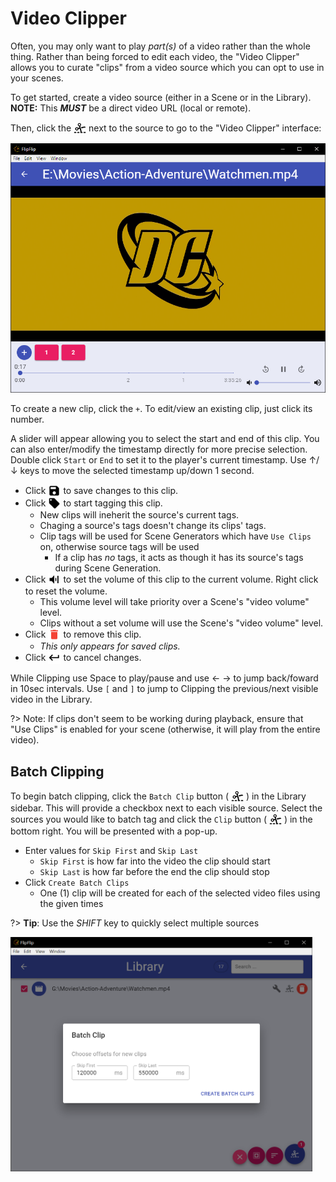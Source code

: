 # Video Clipper

Often, you may only want to play _part(s)_ of a video rather than the whole thing. Rather than being forced to edit
each video, the "Video Clipper" allows you to curate "clips" from a video source which you can opt to use in your scenes.

To get started, create a video source (either in a Scene or in the Library). **NOTE:** This **_MUST_** be a direct
video URL (local or remote). 

Then, click the <img style="vertical-align: -5px" src="doc_icons/clip.svg" alt="Clip" width="20" height="20"> 
next to the source to go to the "Video Clipper" interface:

![](doc_images/video_clipper.png) 

To create a new clip, click the `+`. To edit/view an existing clip, just click its number.

A slider will appear allowing you to select the start and end of this clip. You can also enter/modify the timestamp
directly for more precise selection. Double click `Start` or `End` to set it to the player's current timestamp. Use ↑/↓
keys to move the selected timestamp up/down 1 second.

* Click <img style="vertical-align: -5px" src="doc_icons/save.svg" alt="Save" width="20" height="20"> to save changes to 
this clip.
* Click <img style="vertical-align: -5px" src="doc_icons/tag.svg" alt="Tag" width="20" height="20"> to start tagging this clip.
  * New clips will ineherit the source's current tags.
  * Chaging a source's tags doesn't change its clips' tags.
  * Clip tags will be used for Scene Generators which have `Use Clips` on, otherwise source tags will be used
    * If a clip has _no_ tags, it acts as though it has its source's tags during Scene Generation.
* Click <img style="vertical-align: -5px" src="doc_icons/volume.svg" alt="Volume" width="20" height="20"> to set the volume
of this clip to the current volume. Right click to reset the volume.
  * This volume level will take priority over a Scene's "video volume" level.
  * Clips without a set volume will use the Scene's "video volume" level.
* Click <img style="vertical-align: -5px" src="doc_icons/delete.svg" alt="Delete" width="20" height="20"> to remove this clip.
  * _This only appears for saved clips._
* Click <img style="vertical-align: -5px" src="doc_icons/back.svg" alt="Cancel" width="20" height="20"> to cancel changes.

While Clipping use Space to play/pause and use ← → to jump back/foward in 10sec intervals. Use `[` and `]` to jump to 
Clipping the previous/next visible video in the Library.  

?> Note: If clips don't seem to be working during playback, ensure that "Use Clips" is enabled for your scene (otherwise, 
it will play from the entire video). 

## Batch Clipping
To begin batch clipping, click the `Batch Clip` button ( <img style="vertical-align: -5px"
src="doc_icons/clip.svg" alt="Batch Clip" width="20" height="20"> ) in the Library sidebar. This will provide a checkbox
next to each visible source. Select the sources you would like to batch tag and click the `Clip` button
( <img style="vertical-align: -5px" src="doc_icons/clip.svg" alt="Manage Tags" width="20" height="20"> ) in the bottom 
right. You will be presented with a pop-up.

* Enter values for `Skip First` and `Skip Last`
  * `Skip First` is how far into the video the clip should start
  * `Skip Last` is how far before the end the clip should stop
* Click `Create Batch Clips`
  * One (1) clip will be created for each of the selected video files using the given times

?> **Tip**: Use the _SHIFT_ key to quickly select multiple sources

<img src="doc_images/library_clip.png" alt="Options" width="50%" style="min-width: 483px">